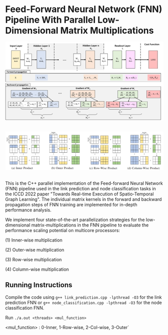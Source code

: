 # Feed-Forward Neural Network (FNN) Pipeline With Parallel Low-Dimensional Matrix Multiplications

<p align="center">
  <img src="figures/FNN.png" width="700">
  <br />
  <br />
  </p>
  
<p align="center">
  <img src="figures/MM.png" width="800">
  <br />
  <br />
  </p>


This is the C++ parallel implementation of the Feed-forward Neural Network (FNN) pipeline used in the link prediction and node classification tasks in the ICCD 2022 paper "Towards Real-time Execution of Spatio-Temporal Graph Learning". The individual matrix kernels in the forward and backward propagation steps of FNN training are implemented for in-depth performance analysis. 

We implement four state-of-the-art parallelization strategies for the low-dimensional matrix-multiplications in the FNN pipeline to evaluate the performance scaling potential on multicore processors:

(1) Inner-wise multiplication

(2) Outer-wise multiplication

(3) Row-wise multiplication

(4) Column-wise multiplication

Running Instructions
-----------
Compile the code using
`g++ link_prediction.cpp -lpthread -O3` for the link prediction FNN or `g++ node_classification.cpp -lpthread -O3` 
for the node classification FNN.


Run `./a.out <threads> <mul_function>`

<mul_function> : 0-Inner, 1-Row-wise, 2-Col-wise, 3-Outer`
